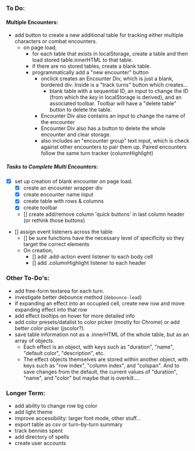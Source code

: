 ### To Do:

#### Multiple Encounters:
- add button to create a new additional table for tracking either multiple characters or combat encounters.
    - on page load, 
        - for each table that exists in localStorage, create a table and then load stored table.innerHTML to that table.
        - if there are no stored tables, create a blank table.
        - programmatically add a "new encounter" button
            - onclick creates an Encounter Div, which is just a blank, bordered div.  Inside is a "track turns" button which creates...
                - blank table with a sequential ID, an input to change the ID (from which the *key* in localStorage is derived), and an associated toolbar.  Toolbar will have a "delete table" button to delete the table.
            - Encounter Div also contains an input to change the name of the encounter
            - Encounter Div also has a button to delete the whole encounter and clear storage.
            - also includes an "encounter group" text input, which is check against other encounters to pair them up.  Paired encounters follow the same turn tracker (columnHighlight)

##### Tasks to Complete Multi Encounters:
- [x] set up creation of blank encounter on page load.
    - [x] create an encounter wrapper div
    - [x] create encounter name input
    - [x] create table with rows & columns
    - [x] create toolbar
    - [] create add/remove column 'quick buttons' in last column header (or rethink those buttons)
- [] assign event listeners across the table
    - [] be sure functions have the necessary level of specificity so they target the correct elements
    - On creation, 
        - [] add .add-action event listener to each body cell
        - [] add .columnHighlight listener to each header



### Other To-Do's:
- add free-form textarea for each turn.
- investigate better debounce method (`debounce-lead`)
- if expanding an effect into an occupied cell, create new row and move expanding effect into that row
- add effect tooltips on hover for more detailed info
- add color presets/datalist to color picker (mostly for Chrome) or add better color picker (jscolor?).
- save table information not as a .innerHTML of the whole table, but as an array of objects.
    - Each effect is an object, with keys such as "duration", "name", "default color", "description", etc.
    - The effect objects themselves are stored within another object, with keys such as "row index", "column index", and "colspan".  And to save changes from the default, the current values of "duration", "name", and "color" but maybe that is overkill....

### Longer Term:
- add ability to change row bg color
- add light theme
- improve accessibility: larger font mode, other stuff...
- export table as csv or turn-by-turn summary
- track bennies spent
- add directory of spells
- create user accounts
